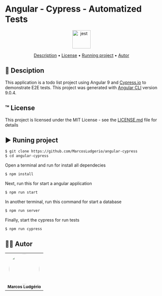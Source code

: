 # Angular - Cypress - Automatized Tests

<div align="center" display="flex" style="justify-content:flex-start;">
      <img align="center" alt="jest" height="60" width="60" src="https://cdn.jsdelivr.net/gh/devicons/devicon/icons/jest/jest-plain.svg" />
</div>

<p align="center">
 <a href="#desc">Description</a> •
 <a href="#linc">License</a> •
 <a href="#executando">Running project</a> • 
 <a href="#autor">Autor</a>
</p>

<div id="desc"/>

## 📝 Desciption
This application is a todo list project using Angular 9 and [Cypress.io](https://cypress.io) to demonstrate E2E tests. This project was generated with [Angular CLI](https://github.com/angular/angular-cli) version 9.0.4.


<div id="linc"/>

## ™️ License
This project is licensed under the MIT License - see the [LICENSE.md](LICENSE.md) file for details



<div id="executando" />

## ▶️ Runing project

```sh
$ git clone https://github.com/MarcosLudgerio/angular-cypress
$ cd angular-cypress
```

Open a terminal and run for install all dependecies
```javascript
$ npm install
```
Next, run this for start a angular application
```javascript
$ npm run start
```
In another terminal, run this command for start a database
```javascript
$ npm run server
```

Finally, start the cypress for run tests
```javascript
$ npm run cypress
```


<div id="autor" />

## 👩‍💻 Autor 

<table>
   <tr>
     <td align="center">
        <a href="https://github.com/MarcosLudgerio">
         <img style="border-radius: 50%;" src="https://avatars0.githubusercontent.com/u/43012976?s=460&u=1163c04d9f35b577063b3f6550ae520c4dd2f866&v=4" width="100px;" alt=""/>
        </a>
        <br/><sub><b>Marcos Ludgério</b></sub>
     </td>
   </tr>
</table>